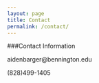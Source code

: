 ```yaml
---
layout: page
title: Contact
permalink: /contact/
---
```


###Contact Information
<p>aidenbarger@bennington.edu</p>
<p>(828)499-1405</p>
